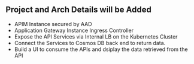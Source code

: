 ## Project and Arch Details will be Added
* APIM Instance secured by AAD
* Application Gateway Instance Ingress Controller
* Expose the API Services via Internal LB on the Kubernetes Cluster
* Connect the Services to Cosmos DB back end to return data. 
* Build a UI to consume the APIs and dsiplay the data retrieved from the API
